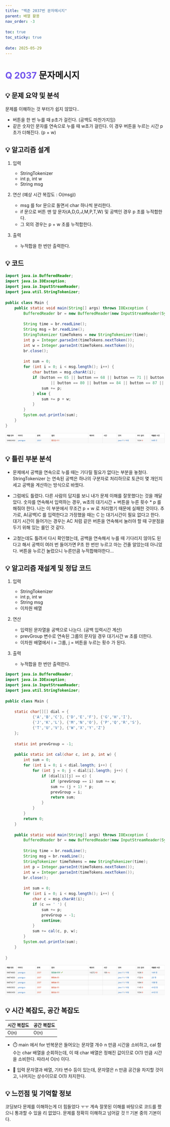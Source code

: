 ```yaml
---
title: "백준 2037번 문자메시지"
parent: 배열 활용
nav_order: -3

toc: true
toc_sticky: true

date: 2025-05-29
---
```


# <span style="color: #7153ED; font-weight: bold;">Q 2037 </span> 문자메시지

## 💡 문제 요약 및 분석

문제를 이해하는 것 부터가 쉽지 않았다.. 

- 버튼을 한 번 누를 때 p초가 걸린다. (공백도 마찬가지임)
- 같은 숫자인 문자를 연속으로 누를 때 w초가 걸린다. 이 경우 버튼을 누르는 시간 p초가 더해진다. (p + w)

## 💡 알고리즘 설계

1. 입력

    - StringTokenizer
    - int p, int w
    - String msg

2. 연산 (예상 시간 복잡도 : O(msg))

    - msg 를 for 문으로 돌면서 char 하나씩 분리한다.
    - if 문으로 버튼 맨 앞 문자(A,D,G,J,M,P,T,W) 및 공백인 경우 p 초를 누적합한다.
    - 그 외의 경우는 p + w 초를 누적합한다.

3. 출력

    - 누적합을 한 번만 출력한다.

## 💡 코드

``` java
import java.io.BufferedReader;
import java.io.IOException;
import java.io.InputStreamReader;
import java.util.StringTokenizer;

public class Main {
    public static void main(String[] args) throws IOException {
        BufferedReader br = new BufferedReader(new InputStreamReader(System.in));

        String time = br.readLine();
        String msg = br.readLine();
        StringTokenizer timeTokens = new StringTokenizer(time);
        int p = Integer.parseInt(timeTokens.nextToken());
        int w = Integer.parseInt(timeTokens.nextToken());
        br.close();

        int sum = 0;
        for (int i = 0; i < msg.length(); i++) {
            char button = msg.charAt(i);
            if (button == 65 || button == 68 || button == 71 || button == 74 || button == 77
                    || button == 80 || button == 84 || button == 87 || button == 32) {
                sum += p;
            } else {
                sum += p + w;
            }
        }
        System.out.println(sum);
    }
}
```

<img src="/assets/images/pages/algorithms/array/스크린샷 2025-05-29 오후 12.19.13.png">

## 💡 틀린 부분 분석

- 문제에서 공백을 연속으로 누를 때는 기다릴 필요가 없다는 부분을 놓쳤다. StringTokenizer 는 연속된 공백은 하나의 구분자로 처리하므로 토큰이 몇 개인지 세고 공백을 계산하는 방식으로 바꿨다.

- 그럼에도 틀렸다. 다른 사람의 답지를 보니 내가 문제 이해를 잘못했다는 것을 깨달았다. 숫자를 연속해서 입력하는 경우, w초의 대기시간 + 버튼을 누른 횟수 * p 를 해줘야 한다. 나는 이 부분에서 무조건 p + w 로 처리했기 때문에 실패한 것이다. 추가로, A(공백)C 를 입력한다고 가정했을 때는 C 는 대기시간이 필요 없다고 한다. 대기 시간이 들어가는 경우는 AC 처럼 같은 버튼을 연속해서 눌러야 할 때 구분점을 두기 위해 있는 룰인 것 같다.

- 고쳤는데도 틀려서 다시 확인했는데, 공백을 연속해서 누를 때 기다리지 않아도 된다고 해서 공백이 여러 번 들어가면 P초 한 번만 누르고 마는 건줄 알았는데 아니었다. 버튼을 누르긴 눌렀으니 누른만큼 누적합해야한다...

## 💡 알고리즘 재설계 및 정답 코드

1. 입력

    - StringTokenizer
    - int p, int w
    - String msg
    - 이차원 배열 

2. 연산

    - 입력된 문자열을 공백으로 나눈다. (공백 입력시간 계산)
    - prevGroup 변수로 연속된 그룹의 문자일 경우 대기시간 w 초를 더한다.
    - 이차원 배열에서 i = 그룹, j = 버튼을 누르는 횟수 가 된다.

3. 출력

    - 누적합을 한 번만 출력한다.

``` java
import java.io.BufferedReader;
import java.io.IOException;
import java.io.InputStreamReader;
import java.util.StringTokenizer;

public class Main {

    static char[][] dial = {
            {'A','B','C'}, {'D','E','F'}, {'G','H','I'},
            {'J','K','L'}, {'M','N','O'}, {'P','Q','R','S'},
            {'T','U','V'}, {'W','X','Y','Z'}
    };

    static int prevGroup = -1;

    public static int cal(char c, int p, int w) {
        int sum = 0;
        for (int i = 0; i < dial.length; i++) {
            for (int j = 0; j < dial[i].length; j++) {
                if (dial[i][j] == c) {
                    if (prevGroup == i) sum += w;
                    sum += (j + 1) * p;
                    prevGroup = i;
                    return sum;
                }
            }
        }
        return 0;
    }

    public static void main(String[] args) throws IOException {
        BufferedReader br = new BufferedReader(new InputStreamReader(System.in));

        String time = br.readLine();
        String msg = br.readLine();
        StringTokenizer timeTokens = new StringTokenizer(time);
        int p = Integer.parseInt(timeTokens.nextToken());
        int w = Integer.parseInt(timeTokens.nextToken());
        br.close();

        int sum = 0;
        for (int i = 0; i < msg.length(); i++) {
            char c = msg.charAt(i);
            if (c == ' ') {
                sum += p;
                prevGroup = -1;
                continue;
            }
            sum += cal(c, p, w);
        }
        System.out.println(sum);
    }

}
```

<img src="/assets/images/pages/algorithms/array/스크린샷 2025-05-29 오후 4.43.10.png">

## 💡 시간 복잡도, 공간 복잡도

| 시간 복잡도 | 공간 복잡도 |
|---|---|
| O(n) | O(n) |

- ⏱️ main 에서 for 반복문은 들어오는 문자열 개수 n 만큼 시간을 소비하고, cal 함수는 char 배열을 순회하는데, 이 때 char 배열은 정해진 값이므로 O(1) 만큼 시간을 소비한다. 따라서 O(n) 이다.

- 🧠 입력 문자열과 배열, 기타 변수 등이 있는데, 문자열은 n 만큼 공간을 차지할 것이고, 나머지는 상수이므로 O(1) 차지한다.

<!-- ## 💡 다른 풀이 -->


## 💡 느낀점 및 기억할 정보

코딩보다 문제를 이해하는게 더 힘들었다 ㅜㅜ 계속 잘못된 이해를 바탕으로 코드를 짰으니 통과할 수 있을 리 없었다. 문제를 정확히 이해하고 넘어갈 것 !! 기본 중의 기본이다.
